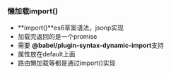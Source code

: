 ### 懒加载import()
- **import()**es6草案语法，jsonp实现
- 加载完返回的是一个promise
- 需要 **@babel/plugin-syntax-dynamic-import**支持
- 属性放在default上面
- 路由懒加载等都是通过import()实现